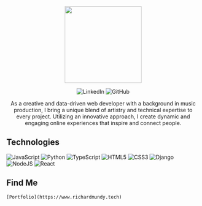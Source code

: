 


<div align="center">
  
  <img src="https://i.imgur.com/IcMBgum.jpg" width="200" height="200">

  
  ![LinkedIn](https://img.shields.io/badge/linkedin-%230077B5.svg?style=for-the-badge&logo=linkedin&logoColor=white)
  ![GitHub](https://img.shields.io/badge/github-%23121011.svg?style=for-the-badge&logo=github&logoColor=white)
  
  <p>As a creative and data-driven web developer with a background in music production, I bring a unique blend of artistry and technical expertise to every project. Utilizing an innovative approach, I create dynamic and engaging online experiences that inspire and connect people.</p>

</div>


<div>

## Technologies

  ![JavaScript](https://img.shields.io/badge/javascript-%23323330.svg?style=for-the-badge&logo=javascript&logoColor=%23F7DF1E)
  ![Python](https://img.shields.io/badge/python-3670A0?style=for-the-badge&logo=python&logoColor=ffdd54)
  ![TypeScript](https://img.shields.io/badge/typescript-%23007ACC.svg?style=for-the-badge&logo=typescript&logoColor=white)
  ![HTML5](https://img.shields.io/badge/html5-%23E34F26.svg?style=for-the-badge&logo=html5&logoColor=white)
  ![CSS3](https://img.shields.io/badge/css3-%231572B6.svg?style=for-the-badge&logo=css3&logoColor=white)
  ![Django](https://img.shields.io/badge/django-%23092E20.svg?style=for-the-badge&logo=django&logoColor=white)
  ![NodeJS](https://img.shields.io/badge/node.js-6DA55F?style=for-the-badge&logo=node.js&logoColor=white)
  ![React](https://img.shields.io/badge/react-%2320232a.svg?style=for-the-badge&logo=react&logoColor=%2361DAFB)

</div>

<div>

  ## Find Me
  
    [Portfolio](https://www.richardmundy.tech)
  
  
</div>
